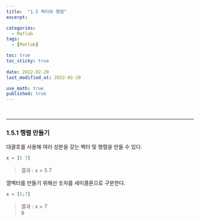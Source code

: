 ```yaml
---
title:  "1.5 벡터와 행렬"
excerpt: 

categories:
  - Matlab
tags:
  - [Matlab]

toc: true
toc_sticky: true
 
date: 2022-02-20
last_modified_at: 2022-02-20

use_math: true
published: true
---
```


<br>

***
### 1.5.1 행렬 만들기

대괄호를 사용해 여러 성분을 갖는 벡터 및 행렬을 만들 수 있다.

```Matlab
x = [5 7]
```

> 결과 : x = 5 7

열벡터를 만들기 위해선 숫자를 세미콜론으로 구분한다.

```Matlab
x = [5;7]
```

> 결과 : x = 7<br>9
